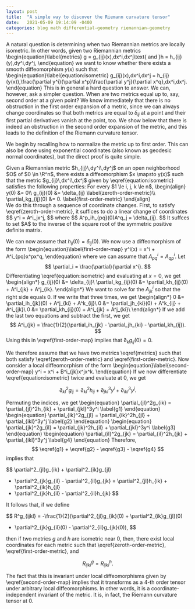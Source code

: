 ```yaml
---
layout: post
title:  "A simple way to discover the Riemann curvature tensor"
date:   2021-05-09 19:14:09 -0400
categories: blog math differential-geometry riemannian-geometry
---
```

$\newcommand{\R}{\mathbb{R}}$
A natural question is determining when two Riemannian metrics are locally isometric. In other words, given two Riemannian metrics
\begin{equation}\label{metrics}
  g = g_{ij}(x)\,dx^i\,dx^j\text{ and }h = h_{ij}(y)\,dy^i\,dy^j,
\end{equation}
we want to know whether there exists a smooth diffeomorphism $y(x)$ such that
\begin{equation}\label{equation:isometric}
 g_{ij}(x)\,dx^i\,dx^j =  h_{ij}(y(x))\,\frac{\partial y^i}{\partial x^p}\frac{\partial y^j}{\partial x^q}\,dx^i\,dx^j.
\end{equation}
This is in general a hard question to answer. We can, however, ask a simpler question. When are two metrics equal up to, say, second order at a given point? We know immediately that there is no obstruction in the first order expansion of a metric, since we can always change coordinates so that both metrics are equal to $\delta_{ij}$ at a point and their first partial derivatives vanish at the point, too. We show below that there is indeed an obstruction in the second order expansion of the metric, and this leads to the definition of the Riemann curvature tensor.

We begin by recalling how to normalize the metric up to first order. This can also be done using exponential coordinates (also known as geodesic normal coordinates), but the direct proof is quite simple.

<div class="lemma">
  Given a Riemannian metric $h_{ij}\,dy^i\,dy^j$ on an open neighborhood $O$ of $0 \in \R^n$, there exists a diffeomorphism $x \mapsto y(x)$ such that the metric $g_{ij}\,dx^i\,dx^j$ given by \eqref{equation:isometric} satisfies the following properties: For every $1 \le i, j, k \le n$,
  \begin{align}
    y(0) &= 0\\
    g_{ij}(0) &= \delta_{ij} \label{zeroth-order-metric}\\
    \partial_kg_{ij}(0) &= 0. \label{first-order-metric}
  \end{align}
</div>

<div class="proof">
  We do this through a sequence of coordinate changes. First, to satisfy \eqref{zeroth-order-metric}, it suffices to do a linear change of coordinates
  $$
    y^i =  A^i_jx^j,
  $$
  where
  $$
    A^p_ih_{pq}(0)A^q_j = \delta_{ij}.
  $$
  It suffces to set $A$ to the inverse of the square root of the symmetric positive definite matrix.

  We can now assume that $h_{ij}(0) = \delta_{ij}(0)$. We now use a diffeomorphism of the form
\begin{equation}\label{first-order-map}
    y^i(x) = x^i  + A^i_{pq}x^px^q,
\end{equation}
  where we can assume that $A^i_{pq} = A^i_{qp}$.
  Let
  $$
    \partial_i = \frac{\partial}{\partial x^i}.
  $$
  Differentiating \eqref{equation:isometric} and evaluating at $x = 0$, we get
  \begin{align*}
    g_{ij}(0) &= \delta_{ij}\\
    \partial_kg_{ij}(0) &= \partial_kh_{ij}(0) + A^i_{jk} + A^j_{ik}.
  \end{align*}
  We want to solve for the $A^i_{jk}$ so that the right side equals $0$. If we write that three times, we get
  \begin{align*}
    0 &= \partial_ih_{jk}(0) + A^j_{ki} + A^k_{ij}\\
    0 &= \partial_jh_{ki}(0) + A^k_{ij} + A^i_{jk}\\
    0 &= \partial_kh_{ij}(0) + A^i_{jk} + A^j_{ki}\\
  \end{align*}
  If we add the last two equations and subtract the first, we get
  $$
    A^i_{jk} = \frac{1}{2}(\partial_ih_{jk} - \partial_jh_{ki} - \partial_kh_{ij}).
  $$
  Using this in \eqref{first-order-map} implies that $\partial_kg_{ij}(0) = 0$.
</div>

We therefore assume that we have two metrics \eqref{metrics} such that both satisfy \eqref{zeroth-order-metric} and \eqref{first-order-metric}.
Now consider a local diffeomorphism of the form
\begin{equation}\label{second-order-map}
  y^i = x^i + B^i_{jk}x^jx^k.
\end{equation}
If we now differentiate \eqref{equation:isometric} twice and evaluate at $0$, we get

$$
\partial_{kl}^2g_{ij}
  = \partial_{kl}^2h_{ij}
    + \partial_{jkl}^3y^i + \partial_{ikl}^3y^j.
$$

Permuting the indices, we get
\begin{equation}
  \partial_{jl}^2g_{ik} = \partial_{jl}^2h_{ik} + \partial_{jkl}^3y^i \label{g1}
\end{equation}
\begin{equation}
  \partial_{ik}^2g_{jl} = \partial_{ik}^2h_{jl} + \partial_{ikl}^3y^j \label{g2}
\end{equation}
\begin{equation}
  \partial_{jk}^2g_{il} = \partial_{jk}^2h_{il} + \partial_{jkl}^3y^i \label{g3}
\end{equation}
\begin{equation}
  \partial_{il}^2g_{jk} = \partial_{il}^2h_{jk} + \partial_{ikl}^3y^j \label{g4}
\end{equation}
Therefore,
$$
  \eqref{g1} + \eqref{g2} - \eqref{g3} - \eqref{g4}
$$
implies that

$$
  \partial^2_{jl}g_{ik} + \partial^2_{ik}g_{jl}
  - \partial^2_{jk}g_{il} - \partial^2_{il}g_{jk}
  =
  \partial^2_{jl}h_{ik} + \partial^2_{ik}h_{jl}
  - \partial^2_{jk}h_{il} - \partial^2_{il}h_{jk}
$$

It follows that, if we define

$$
  R^g_{ijkl} = -\frac{1}{2}(\partial^2_{jl}g_{ik}(0) + \partial^2_{ik}g_{jl}(0)
  - \partial^2_{jk}g_{il}(0) - \partial^2_{il}g_{jk}(0)),
$$

then if two metrics $g$ and $h$ are isometric near $0$, then, there exist local coordinates for each metric such that \eqref{zeroth-order-metric}, \eqref{first-order-metric}, and

$$
  R^g_{ijkl} = R^h_{ijkl}.
$$

The fact that this is invariant under local diffeomorphisms given by \eqref{second-order-map} implies that it transforms as a $4$-th order tensor under arbitrary local diffeomorphisms. In other words, it is a coordinate-independent invariant of the metric. It is, in fact, the Riemann curvature tensor at $0$.